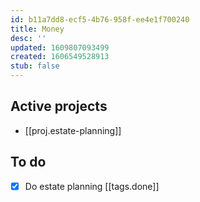 ```yaml
---
id: b11a7dd8-ecf5-4b76-958f-ee4e1f700240
title: Money
desc: ''
updated: 1609807093499
created: 1606549528913
stub: false
---
```

## Active projects

- [[proj.estate-planning]]

## To do

- [x] Do estate planning [[tags.done]]

